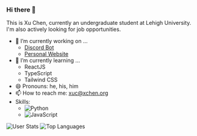 ### Hi there 👋

This is Xu Chen, currently an undergraduate student at Lehigh University. I'm also actively looking for job opportunities.

- 🔭 I’m currently working on ...
  - [Discord Bot](https://github.com/xuc323/discord-bot)
  - [Personal Website](https://www.xchen.org)
- 🌱 I’m currently learning ...
  - ReactJS
  - TypeScript
  - Tailwind CSS
- 😄 Pronouns: he, his, him
- 📫 How to reach me: xuc@xchen.org
- Skills:
  - ![Python](https://img.shields.io/badge/Python-3776AB?style=for-the-badge&logo=python&logoColor=white)
  - ![JavaScript](https://img.shields.io/badge/JavaScript-F7DF1E?style=for-the-badge&logo=javascript&logoColor=black)

![User Stats](https://github-readme-stats.vercel.app/api?username=xuc323&theme=transparent&count_private=true&show_icons=true)
![Top Languages](https://github-readme-stats.vercel.app/api/top-langs/?username=xuc323&theme=transparent&layout=compact)


<!--
**xuc323/xuc323** is a ✨ _special_ ✨ repository because its `README.md` (this file) appears on your GitHub profile.

Here are some ideas to get you started:

- 👯 I’m looking to collaborate on ...
- 🤔 I’m looking for help with ...
- 💬 Ask me about ...
- ⚡ Fun fact: ...
-->
